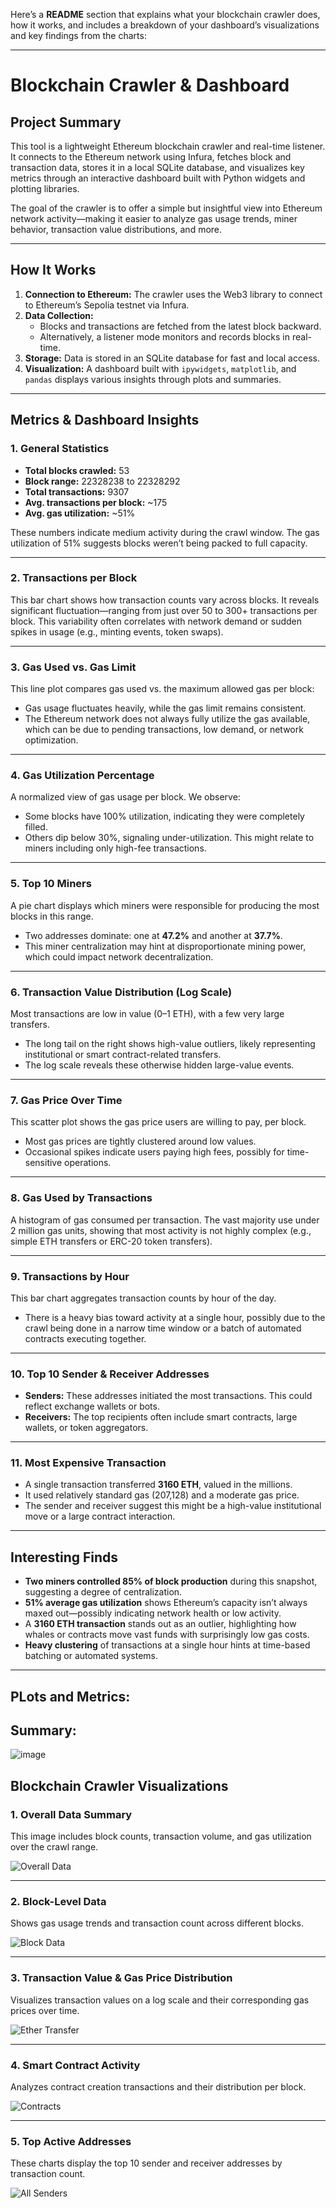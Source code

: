 Here’s a **README** section that explains what your blockchain crawler does, how it works, and includes a breakdown of your dashboard’s visualizations and key findings from the charts:

---

# Blockchain Crawler & Dashboard

## Project Summary
This tool is a lightweight Ethereum blockchain crawler and real-time listener. It connects to the Ethereum network using Infura, fetches block and transaction data, stores it in a local SQLite database, and visualizes key metrics through an interactive dashboard built with Python widgets and plotting libraries.

The goal of the crawler is to offer a simple but insightful view into Ethereum network activity—making it easier to analyze gas usage trends, miner behavior, transaction value distributions, and more.

---

## How It Works
1. **Connection to Ethereum:** The crawler uses the Web3 library to connect to Ethereum’s Sepolia testnet via Infura.
2. **Data Collection:**
   - Blocks and transactions are fetched from the latest block backward.
   - Alternatively, a listener mode monitors and records blocks in real-time.
3. **Storage:** Data is stored in an SQLite database for fast and local access.
4. **Visualization:** A dashboard built with `ipywidgets`, `matplotlib`, and `pandas` displays various insights through plots and summaries.

---

## Metrics & Dashboard Insights

### 1. **General Statistics**
- **Total blocks crawled:** 53
- **Block range:** 22328238 to 22328292
- **Total transactions:** 9307
- **Avg. transactions per block:** ~175
- **Avg. gas utilization:** ~51%

These numbers indicate medium activity during the crawl window. The gas utilization of 51% suggests blocks weren’t being packed to full capacity.

---

### 2. **Transactions per Block**
This bar chart shows how transaction counts vary across blocks. It reveals significant fluctuation—ranging from just over 50 to 300+ transactions per block. This variability often correlates with network demand or sudden spikes in usage (e.g., minting events, token swaps).

---

### 3. **Gas Used vs. Gas Limit**
This line plot compares gas used vs. the maximum allowed gas per block:
- Gas usage fluctuates heavily, while the gas limit remains consistent.
- The Ethereum network does not always fully utilize the gas available, which can be due to pending transactions, low demand, or network optimization.

---

### 4. **Gas Utilization Percentage**
A normalized view of gas usage per block. We observe:
- Some blocks have 100% utilization, indicating they were completely filled.
- Others dip below 30%, signaling under-utilization. This might relate to miners including only high-fee transactions.

---

### 5. **Top 10 Miners**
A pie chart displays which miners were responsible for producing the most blocks in this range.
- Two addresses dominate: one at **47.2%** and another at **37.7%**.
- This miner centralization may hint at disproportionate mining power, which could impact network decentralization.

---

### 6. **Transaction Value Distribution (Log Scale)**
Most transactions are low in value (0–1 ETH), with a few very large transfers.
- The long tail on the right shows high-value outliers, likely representing institutional or smart contract-related transfers.
- The log scale reveals these otherwise hidden large-value events.

---

### 7. **Gas Price Over Time**
This scatter plot shows the gas price users are willing to pay, per block.
- Most gas prices are tightly clustered around low values.
- Occasional spikes indicate users paying high fees, possibly for time-sensitive operations.

---

### 8. **Gas Used by Transactions**
A histogram of gas consumed per transaction. The vast majority use under 2 million gas units, showing that most activity is not highly complex (e.g., simple ETH transfers or ERC-20 token transfers).

---

### 9. **Transactions by Hour**
This bar chart aggregates transaction counts by hour of the day.
- There is a heavy bias toward activity at a single hour, possibly due to the crawl being done in a narrow time window or a batch of automated contracts executing together.

---

### 10. **Top 10 Sender & Receiver Addresses**
- **Senders:** These addresses initiated the most transactions. This could reflect exchange wallets or bots.
- **Receivers:** The top recipients often include smart contracts, large wallets, or token aggregators.

---

### 11. **Most Expensive Transaction**
- A single transaction transferred **3160 ETH**, valued in the millions.
- It used relatively standard gas (207,128) and a moderate gas price.
- The sender and receiver suggest this might be a high-value institutional move or a large contract interaction.

---

## Interesting Finds
- **Two miners controlled 85% of block production** during this snapshot, suggesting a degree of centralization.
- **51% average gas utilization** shows Ethereum’s capacity isn’t always maxed out—possibly indicating network health or low activity.
- A **3160 ETH transaction** stands out as an outlier, highlighting how whales or contracts move vast funds with surprisingly low gas costs.
- **Heavy clustering** of transactions at a single hour hints at time-based batching or automated systems.

---

## PLots and Metrics:
## Summary:
![image](https://github.com/user-attachments/assets/0470f0eb-8aa2-47b3-b003-2517a6d6002b)

## Blockchain Crawler Visualizations

### 1. Overall Data Summary
This image includes block counts, transaction volume, and gas utilization over the crawl range.

![Overall Data](Overall-Data.png)

---

### 2. Block-Level Data
Shows gas usage trends and transaction count across different blocks.

![Block Data](Block-Data.png)

---

### 3. Transaction Value & Gas Price Distribution
Visualizes transaction values on a log scale and their corresponding gas prices over time.

![Ether Transfer](Eather%20Transfer.png)

---

### 4. Smart Contract Activity
Analyzes contract creation transactions and their distribution per block.

![Contracts](Contracts.png)


---

### 5. Top Active Addresses
These charts display the top 10 sender and receiver addresses by transaction count.


![All Senders](All-Senders.png)
